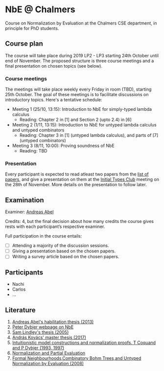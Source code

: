 # NbE @ Chalmers

Course on Normalization by Evaluation at the Chalmers CSE department, in principle for PhD students.

## Course plan

The course will take place during 2019 LP2 - LP3 starting 24th October until end of November. The proposed structure is three course meetings and a final presentation on chosen topics (see below). 

### Course meetings

The meetings will take place weekly every Friday in room (TBD), starting 25th October. The goal of these meetings is to facilitate discussions on introductory topics. Here's a tentative schedule:

* Meeting 1 (25/10, 13:15): Introduction to NbE for simply-typed lambda calculus
  - Reading: Chapter 2 in [1] and Section 2 (upto 2.4) in [6]
* Meeting 2 (1/11, 13:15): Introduction to NbE for untyped lambda calculus and untyped combinators
  - Reading: Chapter 3 in [1] (untyped lambda calculus), and parts of [7] (untyped combinators)
* Meeting 3 (8/11, 10:00): Proving soundness of NbE
  - Reading: TBD

### Presentation

Every participant is expected to read atleast two papers from the [list of papers](papers.md), and give a presentation on them at the [Initial Types Club](https://github.com/InitialTypes/Club/wiki) meeting on the 28th of November. More details on the presentation to follow later.

## Examination

Examiner: [Andreas Abel](http://www.cse.chalmers.se/~abela/)

Credits: 4, but the final decision about how many credits the course gives rests with each participant’s respective examiner.

Full participation in the course entails:

- [ ] Attending a majority of the discussion sessions.
- [ ] Giving a presentation based on the chosen papers.
- [ ] Writing a survey article based on the chosen papers.

## Participants

+ Nachi
+ Carlos
+ ...

## Literature

1. [Andreas Abel's habilitation thesis (2013)](http://www.cse.chalmers.se/~abela/habil.pdf)
2. [Peter Dybjer webpage on NbE](http://www.cse.chalmers.se/~peterd/papers/nbe.html)
3. [Sam Lindley's thesis (2005)](https://www.era.lib.ed.ac.uk/handle/1842/778)
4. [András Kovács' master thesis (2017)](https://github.com/AndrasKovacs/stlc-nbe/blob/separate-PSh/thesis.pdf)
5. [Intuitionistic model constructions and normalization proofs. T Coquand and P Dybjer (1993, 1997)](https://www.cambridge.org/core/journals/mathematical-structures-in-computer-science/article/intuitionistic-model-constructions-and-normalization-proofs/15AE4B790FF9E4B1998CE92054DBD3CF)
6. [Normalization and Partial Evaluation](http://www.cse.chalmers.se/~peterd/papers/Caminha.pdf)
7. [Formal Neighbourhoods,Combinatory Bohm Trees,and Untyped Normalization by Evaluation (2008)](http://www.cse.chalmers.se/~peterd/papers/DybjerKuperberg2008.pdf)
